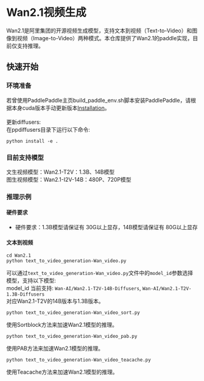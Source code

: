 # Wan2.1视频生成

Wan2.1是阿里集团的开源视频生成模型，支持文本到视频（Text-to-Video）和图像到视频（Image-to-Video）两种模式。本仓库提供了Wan2.1的paddle实现，目前仅支持推理。


## 快速开始
### 环境准备
若曾使用PaddlePaddle主页build_paddle_env.sh脚本安装PaddlePaddle，请根据本身cuda版本手动更新版本[Installation](https://www.paddlepaddle.org.cn/install/quick?docurl=/documentation/docs/zh/develop/install/pip/linux-pip.html)。\
\
更新diffusers:\
在ppdiffusers目录下运行以下命令:
```shell
python install -e .
```
### 目前支持模型
文生视频模型：Wan2.1-T2V：1.3B、14B模型\
图生视频模型：Wan2.1-I2V-14B：480P、720P模型
### 推理示例

#### 硬件要求
* 硬件要求：1.3B模型请保证有 30G以上显存，14B模型请保证有 80G以上显存

#### 文本到视频

```shell
cd Wan2.1
python text_to_video_generation-Wan_video.py
```
可以通过`text_to_video_generation-Wan_video.py`文件中的`model_id`参数选择模型，支持以下模型:\
model_id 当前支持: `Wan-AI/Wan2.1-T2V-14B-Diffusers`, `Wan-AI/Wan2.1-T2V-1.3B-Diffusers`\
对应Wan2.1-T2V的14B版本与1.3B版本。

```shell
python text_to_video_generation-Wan_video_sort.py
```
使用Sortblock方法来加速Wan2.1模型的推理。

```shell
python text_to_video_generation-Wan_video_pab.py
```
使用PAB方法来加速Wan2.1模型的推理。

```shell
python text_to_video_generation-Wan_video_teacache.py
```
使用Teacache方法来加速Wan2.1模型的推理。
